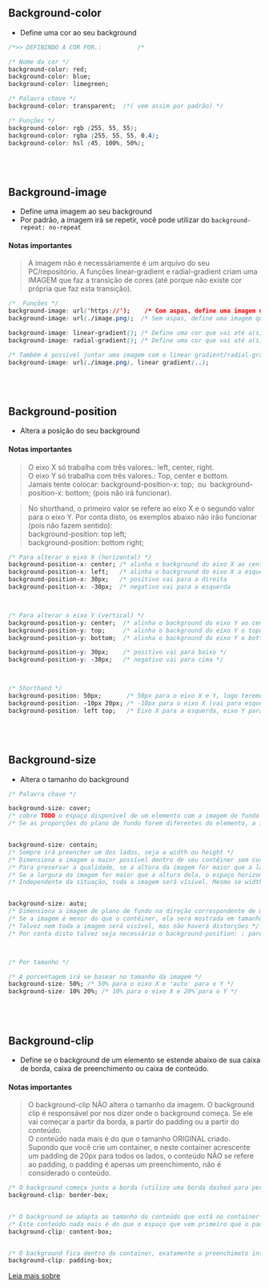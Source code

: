 
## Background-color
* Define uma cor ao seu background

```css
/*>> DEFININDO A COR POR.:          /* 

/* Nome da cor */
background-color: red; 
background-color: blue;
background-color: limegreen;

/* Palavra chave */
background-color: transparent;  /*( vem assim por padrão) */

/* Funções */ 
background-color: rgb (255, 55, 55);
background-color: rgba (255, 55, 55, 0.4);
background-color: hsl (45, 100%, 50%);
```

</br>

</br>


## Background-image
* Define uma imagem ao seu background 
* Por padrão, a imagem irá se repetir, você pode utilizar do `background-repeat: no-repeat`

#### Notas importantes
>A imagem não é necessáriamente é um arquivo do seu PC/repositório. A funções linear-gradient e radial-gradient criam uma IMAGEM que faz a transição de cores (até porque não existe cor própria que faz esta transição). 
```css
/*  Funções */
background-image: url('https://');    /* Com aspas, define uma imagem que está salva na web */
background-image: url(./image.png);  /* Sem aspas, define uma imagem que está salva no repositório */     

background-image: linear-gradient(); /* Define uma cor que vai até a(s) outra(s) em forma de linha */
background-image: radial-gradient(); /* Define uma cor que vai até a(s) outra(s) em forma de círculo */

/* Também é possível juntar uma imagem com o linear gradient/radial-gradient */ 
background-image: url(./image.png), linear gradient(..);
```

</br>

</br>


## Background-position
* Altera a posição do seu background 
#### Notas importantes
> O eixo X só trabalha com três valores.: left, center, right. </br>
> O eixo Y só trabalha com três valores.: Top, center e bottom. </br>
>Jamais tente colocar: background-position-x: top; &nbsp;ou&nbsp;  background-position-x: bottom; (pois não irá funcionar). </br>

> No shorthand, o primeiro valor se refere ao eixo X e o segundo valor para o eixo Y. Por conta disto, os exemplos abaixo não irão funcionar (pois não fazem sentido): </br>
> background-position: top left; </br>
> background-position: bottom right;

```css
/* Para alterar o eixo X (horizontal) */
background-position-x: center; /* alinha o background do eixo X ao centro  */ 
background-position-x: left;   /* alinha o background do eixo X a esquerda */ 
background-position-x: 30px;   /* positivo vai para a direita              */ 
background-position-x: -30px;  /* negativo vai para a esquerda             */  



/* Para alterar o eixo Y (vertical) */
background-position-y: center;  /* alinha o background do eixo Y ao centro */ 
background-position-y: top;     /* alinha o background do eixo Y o topo    */ 
background-position-y: bottom;  /* alinha o background do eixo Y o bottom  */ 

background-position-y: 30px;    /* positivo vai para baixo */ 
background-position-y: -30px;   /* negativo vai para cima */  



/* Shorthand */ 
background-position: 50px;       /* 50px para o eixo X e Y, logo teremos um background para baixo e direita */ 
background-position: -10px 20px; /* -10px para o eixo X (vai para esquerda) e 20px para o eixo Y (vai pra baixo) */
background-position: left top;   /* Eixo X para a esquerda, eixo Y para o topo */
``` 

</br>

</br>


## Background-size
* Altera o tamanho do background

```css
/* Palavra chave */

background-size: cover; 
/* cobre TODO o espaço disponível de um elemento com a imagem de fundo */
/* Se as proporções do plano de fundo forem diferentes do elemento, a imagem será cortada vertical ou horizontalmente. */ 


background-size: contain;
/* Sempre irá preencher um dos lados, seja a width ou height */  
/* Dimensiona a imagem o maior possível dentro de seu contêiner sem cortar ou esticar a imagem. */
/* Para preservar a qualidade, se a altura da imagem for maior que a largura, o contain fará com que o espaço vertical seja ocupado. */
/* Se a largura da imagem for maior que a altura dela, o espaço horizontal será o cupado. */
/* Independente da situação, toda a imagem será vísivel. Mesmo se width/height forem extremamente pequenas, a imagem irá continuar completa */


background-size: auto;
/* Dimensiona a imagem de plano de fundo na direção correspondente de modo que suas proporções intrínsecas sejam mantidas. */
/* Se a imagem é menor do que o contêiner, ela será mostrada em tamanho original, enquanto se a imagem é maior do que o contêiner, ela será escalada para caber dentro dele. */
/* Talvez nem toda a imagem será visível, mas não haverá distorções */
/* Por conta disto talvez seja necessário o background-position: ; parece espeficicar uma parte que deseja ver da imagem */



/* Por tamanho */

/* A porcentagem irá se basear no tamanho da imagem */ 
background-size: 50%; /* 50% para o eixo X e 'auto' para o Y */
background-size: 10% 20%; /* 10% para o eixo X e 20%¨para o Y */ 
```

</br>

</br>


## Background-clip
* Define se o background de um elemento se estende abaixo de sua caixa de borda, caixa de preenchimento ou caixa de conteúdo.

#### Notas importantes
> O background-clip NÃO altera o tamanho da imagem. O background clip é responsável por nos dizer onde o background começa. Se ele vai começar a partir da borda, a partir do padding ou a partir do conteúdo. </br>
> O conteúdo nada mais é do que o tamanho ORIGINAL criado. Supondo que você crie um container, e neste container acrescente um padding de 20px para todos os lados, o conteúdo NÃO se refere ao padding, o padding é apenas um preenchimento, não é considerado o conteúdo.  
```css
/* O background começa junto a borda (utilize uma borda dashed para perceber isto) */ 
background-clip: border-box; 


/* O background se adapta ao tamanho do conteúdo que está no container */ 
/* Este conteúdo nada mais é do que o espaço que vem primeiro que o padding (caso haja padding no seu container) */
background-clip: content-box;


/* O background fica dentro do container, exatamente o preenchimeto interno está */
background-clip: padding-box;
```
<a href="https://developer.mozilla.org/en-US/docs/Web/CSS/background-clip">Leia mais sobre</a>
